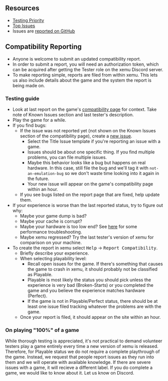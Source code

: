 ## Resources
* [Testing Priority](https://xemu.app/testing_priority)
* [Top Issues](https://xemu.app/top_issues)
* Issues are [reported on GitHub](https://github.com/xemu-project/xemu/issues)

## Compatibility Reporting
* Anyone is welcome to submit an updated compatibility report.
* In order to submit a report, you will need an authorization token, which can be acquired after getting the Tester role on the xemu Discord server.
* To make reporting simple, reports are filed from within xemu. This lets us also include details about the game and the system the report is being made on.

### Testing guide
* Look at last report on the game's [compatibility page](https://xemu.app/#compatibility) for context. Take note of Known Issues section and last tester's description.
* Play the game for a while.
* If you find bugs:
  * If the issue was not reported yet (not shown on the Known Issues section of the compatibility page), create a [new issue](https://github.com/xemu-project/xemu/issues/new/choose).
    * Select the Title Issue template if you're reporting an issue with a game.
    * Issues should be about one specific thing. If you find multiple problems, you can file multiple issues.
    * Maybe this behavior looks like a bug but happens on real hardware. In this case, still file the bug and we'll tag it with `not-an-emulation-bug` so we don't waste time looking into it again in the future.
    * Your new issue will appear on the game's compatibility page within an hour.
  * If you see bugs listed on the report page that are fixed, help update them.
* If your experience is worse than the last reported status, try to figure out why:
  * Maybe your game dump is bad?
  * Maybe your cache is corrupt?
  * Maybe your hardware is too low end? See [here](https://xemu.app/docs/troubleshooting/#windows-performance-considerations) for some performance troubleshooting.
  * Maybe xemu regressed? Try the last tester's version of xemu for comparison on your machine.
* To create the report in xemu select <kbd>Help</kbd> &rarr; <kbd>Report Compatibility</kbd>.
  * Briefly describe your experience.
  * When selecting playability level:
    * Recall open issues for the game. If there's something that causes the game to crash in xemu, it should probably not be classified as Playable.
    * Playable is most likely the status you should pick unless the experience is very bad (Broken-Starts) or you completed the game and you believe the experience matches hardware (Perfect).
    * If the game is not in Playable/Perfect status, there should be at least one issue filed tracking whatever the problems are with the game.
  * Once your report is filed, it should appear on the site within an hour.

### On playing "100%" of a game
While thorough testing is appreciated, it's not practical to demand volunteer testers play a game entirely every time a new version of xemu is released. Therefore, for Playable status we do not require a complete playthrough of the game. Instead, we request that people report issues as they run into them and we will operate with available knowledge. If there are severe issues with a game, it will recieve a different label. If you do complete a game, we would like to know about it. Let us know on Discord.
